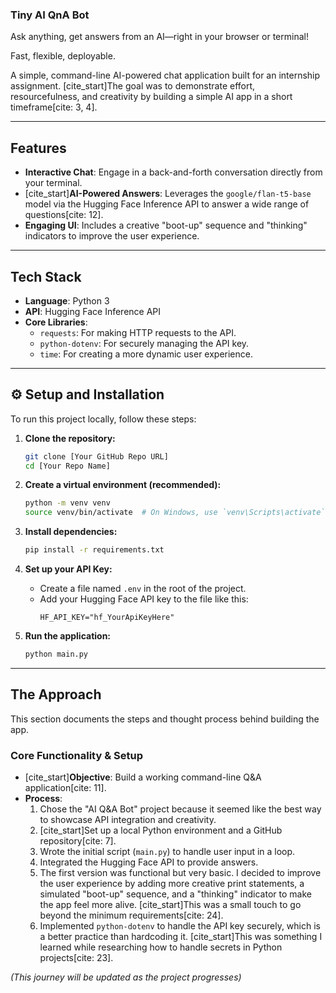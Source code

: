 ### Tiny AI QnA Bot



Ask anything, get answers from an AI—right in your browser or terminal!  

Fast, flexible, deployable.

A simple, command-line AI-powered chat application built for an internship assignment. [cite_start]The goal was to demonstrate effort, resourcefulness, and creativity by building a simple AI app in a short timeframe[cite: 3, 4].

---

## Features

* **Interactive Chat**: Engage in a back-and-forth conversation directly from your terminal.
* [cite_start]**AI-Powered Answers**: Leverages the `google/flan-t5-base` model via the Hugging Face Inference API to answer a wide range of questions[cite: 12].
* **Engaging UI**: Includes a creative "boot-up" sequence and "thinking" indicators to improve the user experience.

---

## Tech Stack

* **Language**: Python 3
* **API**: Hugging Face Inference API
* **Core Libraries**:
    * `requests`: For making HTTP requests to the API.
    * `python-dotenv`: For securely managing the API key.
    * `time`: For creating a more dynamic user experience.

---

## ⚙️ Setup and Installation

To run this project locally, follow these steps:

1.  **Clone the repository:**
    ```bash
    git clone [Your GitHub Repo URL]
    cd [Your Repo Name]
    ```

2.  **Create a virtual environment (recommended):**
    ```bash
    python -m venv venv
    source venv/bin/activate  # On Windows, use `venv\Scripts\activate`
    ```

3.  **Install dependencies:**
    ```bash
    pip install -r requirements.txt
    ```

4.  **Set up your API Key:**
    * Create a file named `.env` in the root of the project.
    * Add your Hugging Face API key to the file like this:
        ```
        HF_API_KEY="hf_YourApiKeyHere"
        ```

5.  **Run the application:**
    ```bash
    python main.py
    ```

---

## The Approach

This section documents the steps and thought process behind building the app.

### Core Functionality & Setup

* [cite_start]**Objective**: Build a working command-line Q&A application[cite: 11].
* **Process**:
    1.  Chose the "AI Q&A Bot" project because it seemed like the best way to showcase API integration and creativity.
    2.  [cite_start]Set up a local Python environment and a GitHub repository[cite: 7].
    3.  Wrote the initial script (`main.py`) to handle user input in a loop.
    4.  Integrated the Hugging Face API to provide answers.
    5.  The first version was functional but very basic. I decided to improve the user experience by adding more creative print statements, a simulated "boot-up" sequence, and a "thinking" indicator to make the app feel more alive. [cite_start]This was a small touch to go beyond the minimum requirements[cite: 24].
    6.  Implemented `python-dotenv` to handle the API key securely, which is a better practice than hardcoding it. [cite_start]This was something I learned while researching how to handle secrets in Python projects[cite: 23].

*(This journey will be updated as the project progresses)*

